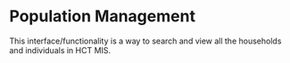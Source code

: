# Population Management

This interface/functionality is a way to search and view all the households and individuals in HCT MIS.



